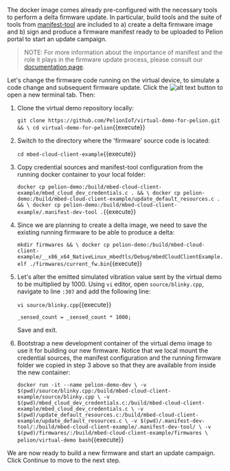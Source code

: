 The docker image comes already pre-configured with the necessary tools to perform a delta firmware update. In particular, build tools and the suite of tools from [manifest-tool](https://github.com/PelionIoT/manifest-tool) are included to a) create a delta firmware image and b) sign and produce a firmware manifest ready to be uploaded to Pelion portal to start an update campaign. 

> NOTE: For more information about the importance of manifest and the role it plays in the firmware update process, please consult our [documentation page](https://developer.pelion.com/docs/device-management/current/updating-firmware/firmware-manifests.html).

Let's change the firmware code running on the virtual device, to simulate a code change and subsequent firmware update. Click the ![alt text](https://i.ibb.co/GsHTHLc/katacoda-plus-icon.png "Plus") button to open a new terminal tab. Then:

1. Clone the virtual demo repository locally:

    `git clone https://github.com/PelionIoT/virtual-demo-for-pelion.git && \
    cd virtual-demo-for-pelion`{{execute}}

2. Switch to the directory where the 'firmware' source code is located:

    `cd mbed-cloud-client-example`{{execute}}

3. Copy credential sources and manifest-tool configuration from the running docker container to your local folder:

    `docker cp pelion-demo:/build/mbed-cloud-client-example/mbed_cloud_dev_credentials.c . && \
    docker cp pelion-demo:/build/mbed-cloud-client-example/update_default_resources.c . && \
    docker cp pelion-demo:/build/mbed-cloud-client-example/.manifest-dev-tool .`{{execute}}

4. Since we are planning to create a delta image, we need to save the existing running firmware to be able to produce a delta:

    `mkdir firmwares && \
    docker cp pelion-demo:/build/mbed-cloud-client-example/__x86_x64_NativeLinux_mbedtls/Debug/mbedCloudClientExample.elf ./firmwares/current_fw.bin`{{execute}}

5. Let's alter the emitted simulated vibration value sent by the virtual demo to be multiplied by 1000. Using `vi` editor, open `source/blinky.cpp`, navigate to line `:307` and add the following line:

    `vi source/blinky.cpp`{{execute}}

    ```
    _sensed_count = _sensed_count * 1000;
    ```

    Save and exit.

6. Bootstrap a new development container of the virtual demo image to use it for building our new firmware. Notice that we local mount the credential sources, the manifest configuration and the running firmware folder we copied in step 3 above so that they are available from inside the new container:

    `docker run -it --name pelion-demo-dev \
    -v $(pwd)/source/blinky.cpp:/build/mbed-cloud-client-example/source/blinky.cpp \
    -v $(pwd)/mbed_cloud_dev_credentials.c:/build/mbed-cloud-client-example/mbed_cloud_dev_credentials.c \
    -v $(pwd)/update_default_resources.c:/build/mbed-cloud-client-example/update_default_resources.c \
    -v $(pwd)/.manifest-dev-tool/:/build/mbed-cloud-client-example/.manifest-dev-tool/ \
    -v $(pwd)/firmwares/:/build/mbed-cloud-client-example/firmwares \
 pelion/virtual-demo bash`{{execute}}

We are now ready to build a new firmware and start an update campaign. Click Continue to move to the next step.